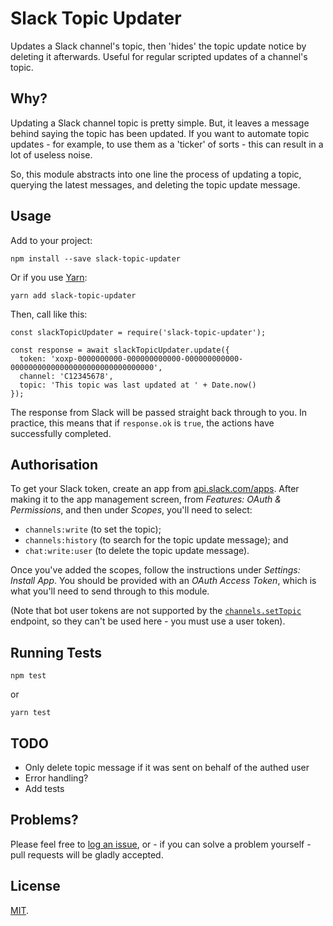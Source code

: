 # Slack Topic Updater

Updates a Slack channel's topic, then 'hides' the topic update notice by deleting it afterwards. Useful for regular scripted updates of a channel's topic.

## Why?

Updating a Slack channel topic is pretty simple. But, it leaves a message behind saying the topic has been updated. If you want to automate topic updates - for example, to use them as a 'ticker' of sorts - this can result in a lot of useless noise.

So, this module abstracts into one line the process of updating a topic, querying the latest messages, and deleting the topic update message.

## Usage

Add to your project:

    npm install --save slack-topic-updater

Or if you use [Yarn](https://yarnpkg.com/):

    yarn add slack-topic-updater

Then, call like this:

    const slackTopicUpdater = require('slack-topic-updater');

    const response = await slackTopicUpdater.update({
      token: 'xoxp-0000000000-000000000000-000000000000-00000000000000000000000000000000',
      channel: 'C12345678',
      topic: 'This topic was last updated at ' + Date.now()
    });

The response from Slack will be passed straight back through to you. In practice, this means that if `response.ok` is `true`, the actions have successfully completed.

## Authorisation

To get your Slack token, create an app from [api.slack.com/apps](https://api.slack.com/apps). After making it to the app management screen, from _Features: OAuth & Permissions_, and then under _Scopes_, you'll need to select:

* `channels:write` (to set the topic);
* `channels:history` (to search for the topic update message); and
* `chat:write:user` (to delete the topic update message).

Once you've added the scopes, follow the instructions under _Settings: Install App_. You should be provided with an _OAuth Access Token_, which is what you'll need to send through to this module.

(Note that bot user tokens are not supported by the [`channels.setTopic`](https://api.slack.com/methods/channels.setTopic) endpoint, so they can't be used here - you must use a user token).

## Running Tests

    npm test

or

    yarn test

## TODO

* Only delete topic message if it was sent on behalf of the authed user
* Error handling?
* Add tests

## Problems?

Please feel free to [log an issue](https://github.com/tdmalone/slack-topic-updater/issues/new), or - if you can solve a problem yourself - pull requests will be gladly accepted.

## License

[MIT](LICENSE).
